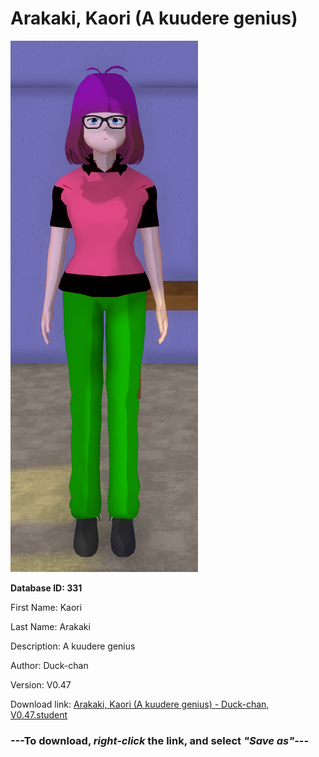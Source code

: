 # Arakaki, Kaori (A kuudere genius)

<img src="https://raw.githubusercontent.com/Arbiter1223/Daigaku-Gurashi-Custom-Students/master/Students/Files/Arakaki%2C%20Kaori%20(A%20kuudere%20genius).png" title="Arakaki, Kaori (A kuudere genius) - Duck-chan, V0.47">

**Database ID: 331**

First Name: Kaori

Last Name: Arakaki

Description: A kuudere genius

Author: Duck-chan

Version: V0.47

Download link: <a href="https://raw.githubusercontent.com/Arbiter1223/Daigaku-Gurashi-Custom-Students/master/Students/Files/Arakaki%2C%20Kaori%20(A%20kuudere%20genius)%20-%20Duck-chan%2C%20V0.47.student">Arakaki, Kaori (A kuudere genius) - Duck-chan, V0.47.student</a>

### ---**To download, _right-click_ the link, and select _"Save as"_**---
